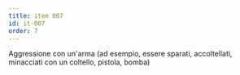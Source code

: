 ```yaml
---
title: item 007
id: it-007
order: 7
---
```

Aggressione con un'arma (ad esempio, essere sparati, accoltellati, minacciati con un coltello, pistola, bomba)